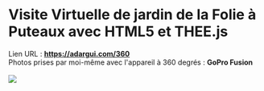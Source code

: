 # Visite Virtuelle de jardin de la Folie à Puteaux avec HTML5 et THEE.js
Lien URL : <b>https://adargui.com/360</b><br>
Photos prises par moi-même avec l'appareil à 360 degrés : <b>GoPro Fusion</b><br><br>
<a href="https://adargui.com/360"><img src="https://adargui.com/doranco/Puteaux_360.jpg"></a>

